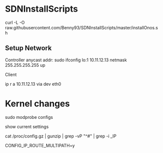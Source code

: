 # SDNInstallScripts

curl -L -O
raw.githubusercontent.com/Benny93/SDNInstallScripts/master/installOnos.sh


## Setup Network
Controller anycast addr:
sudo ifconfig lo:1 10.11.12.13 netmask 255.255.255.255 up

Client

ip r a 10.11.12.13 via <host-ip> dev eth0

# Kernel changes

sudo modprobe configs


show current settings

cat /proc/config.gz | gunzip | grep -vP "^#" | grep -i _IP

CONFIG_IP_ROUTE_MULTIPATH=y
